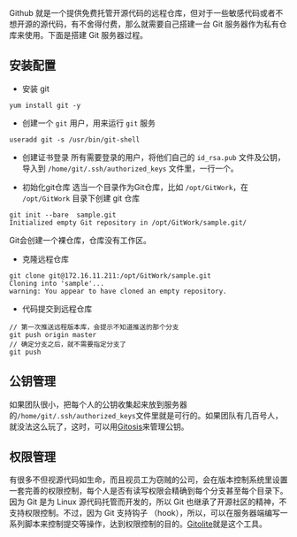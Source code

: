 Github 就是一个提供免费托管开源代码的远程仓库，但对于一些敏感代码或者不想开源的源代码，有不舍得付费，那么就需要自己搭建一台 Git 服务器作为私有仓库来使用。下面是搭建 Git 服务器过程。

## 安装配置

- 安装 git

```
yum install git -y
```

- 创建一个 `git` 用户，用来运行 `git` 服务

```
useradd git -s /usr/bin/git-shell
```

- 创建证书登录
所有需要登录的用户，将他们自己的 `id_rsa.pub` 文件及公钥，导入到 `/home/git/.ssh/authorized_keys` 文件里，一行一个。

- 初始化git仓库
选当一个目录作为Git仓库，比如 `/opt/GitWork`，在 `/opt/GitWork` 目录下创建 git 仓库

```
git init --bare  sample.git
Initialized empty Git repository in /opt/GitWork/sample.git/
```
Git会创建一个裸仓库，仓库没有工作区。

- 克隆远程仓库

```
git clone git@172.16.11.211:/opt/GitWork/sample.git
Cloning into 'sample'...
warning: You appear to have cloned an empty repository.
```

- 代码提交到远程仓库

```
// 第一次推送远程版本库，会提示不知道推送的那个分支
git push origin master
// 确定分支之后，就不需要指定分支了
git push
```

## 公钥管理
如果团队很小，把每个人的公钥收集起来放到服务器的`/home/git/.ssh/authorized_keys`文件里就是可行的。如果团队有几百号人，就没法这么玩了，这时，可以用[Gitosis](https://github.com/res0nat0r/gitosis)来管理公钥。

## 权限管理
有很多不但视源代码如生命，而且视员工为窃贼的公司，会在版本控制系统里设置一套完善的权限控制，每个人是否有读写权限会精确到每个分支甚至每个目录下。因为 Git 是为 Linux 源代码托管而开发的，所以 Git 也继承了开源社区的精神，不支持权限控制。不过，因为 Git 支持钩子 （hook），所以，可以在服务器端编写一系列脚本来控制提交等操作，达到权限控制的目的。[Gitolite](https://github.com/sitaramc/gitolite)就是这个工具。
